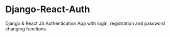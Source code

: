 # Django-React-Auth
Django &amp; React JS Authentication App with login, registration and password changing functions. 
